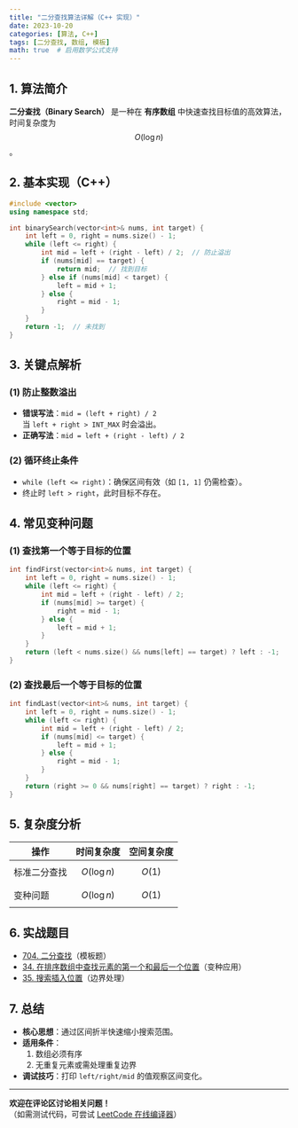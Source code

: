 ```yaml
---
title: "二分查找算法详解（C++ 实现）"
date: 2023-10-20
categories: [算法, C++]
tags: [二分查找, 数组, 模板]
math: true  # 启用数学公式支持
---
```


## 1. 算法简介
**二分查找（Binary Search）** 是一种在 **有序数组** 中快速查找目标值的高效算法，时间复杂度为 $$O(\log n)$$。

## 2. 基本实现（C++）
```cpp
#include <vector>
using namespace std;

int binarySearch(vector<int>& nums, int target) {
    int left = 0, right = nums.size() - 1;
    while (left <= right) {
        int mid = left + (right - left) / 2;  // 防止溢出
        if (nums[mid] == target) {
            return mid;  // 找到目标
        } else if (nums[mid] < target) {
            left = mid + 1;
        } else {
            right = mid - 1;
        }
    }
    return -1;  // 未找到
}
```

## 3. 关键点解析
### (1) 防止整数溢出
- **错误写法**：`mid = (left + right) / 2`  
  当 `left + right > INT_MAX` 时会溢出。
- **正确写法**：`mid = left + (right - left) / 2`

### (2) 循环终止条件
- `while (left <= right)`：确保区间有效（如 `[1, 1]` 仍需检查）。
- 终止时 `left > right`，此时目标不存在。

## 4. 常见变种问题
### (1) 查找第一个等于目标的位置
```cpp
int findFirst(vector<int>& nums, int target) {
    int left = 0, right = nums.size() - 1;
    while (left <= right) {
        int mid = left + (right - left) / 2;
        if (nums[mid] >= target) {
            right = mid - 1;
        } else {
            left = mid + 1;
        }
    }
    return (left < nums.size() && nums[left] == target) ? left : -1;
}
```

### (2) 查找最后一个等于目标的位置
```cpp
int findLast(vector<int>& nums, int target) {
    int left = 0, right = nums.size() - 1;
    while (left <= right) {
        int mid = left + (right - left) / 2;
        if (nums[mid] <= target) {
            left = mid + 1;
        } else {
            right = mid - 1;
        }
    }
    return (right >= 0 && nums[right] == target) ? right : -1;
}
```

## 5. 复杂度分析
| 操作       | 时间复杂度 | 空间复杂度 |
|------------|------------|------------|
| 标准二分查找 | $$O(\log n)$$ | $$O(1)$$ |
| 变种问题    | $$O(\log n)$$ | $$O(1)$$ |

## 6. 实战题目
- [704. 二分查找](https://leetcode.cn/problems/binary-search/)（模板题）
- [34. 在排序数组中查找元素的第一个和最后一个位置](https://leetcode.cn/problems/find-first-and-last-position-of-element-in-sorted-array/)（变种应用）
- [35. 搜索插入位置](https://leetcode.cn/problems/search-insert-position/)（边界处理）

## 7. 总结
- **核心思想**：通过区间折半快速缩小搜索范围。
- **适用条件**：
  1. 数组必须有序
  2. 无重复元素或需处理重复边界
- **调试技巧**：打印 `left/right/mid` 的值观察区间变化。

---

**欢迎在评论区讨论相关问题！**  
（如需测试代码，可尝试 [LeetCode 在线编译器](https://leetcode.cn/playground/)）
